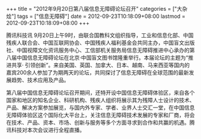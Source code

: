 +++
title = "2012年9月20日第八届信息无障碍论坛召开"
categories = ["大杂烩"]
tags = ["信息无障碍"]
date = 2012-09-23T10:18:09+08:00
lastmod = 2012-09-23T10:18:09+08:00
+++



  腾讯科技讯 9月20日上午9时，由联合国教科文组织指导，工业和信息化部、中国残疾人联合会、中国互联网协会、中国残疾人福利基金会共同主办，中国盲文出版社、中国视障文化资讯服务中心、工信部机关服务局信息无障碍推进中心承办的第八届中国信息无障碍论坛在北京·中国盲文图书馆隆重举行。本届论坛的主题为“推进共享· 引领创新”。来自美国、英国、加拿大、日本、越南、马来西亚等国内的嘉宾200余人参加了为期两天的论坛，共同探讨了信息无障碍在全球范围的最新发展趋势、技术应用及产品。

第八届中国信息无障碍论坛召开期间，还特开设中国信息无障碍体验区，来自各个国家和地区的知名企业、科研机构、残疾人组织将展示其为残障人士设计的技术、产品、解决方案参加展览，与国内外专家、学者、业界人士交汇一堂，在中国信息无障碍体验区这个国际化大平台上，关注信息无障碍技术发展的专家和厂商，将会在技术、产品、资本、市场、创新与服务等多个方面寻求到合作和共赢的机遇。腾讯科技对本次会议进行全程直播。

